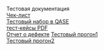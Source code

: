 Тестовая документация  
[Чек-лист](https://docs.google.com/spreadsheets/d/1ve-IXIIvH9Mhgr9qDG7xp70eq1qq3gL2PXuQEBm2PUA/edit?usp=sharing)  
[Тестовый набор в QASE](https://app.qase.io/project/G101?previewMode=side&suite=22&tab=properties)  
[тест-кейсы PDF](https://github.com/alenaand34/docs/blob/main/%D1%82%D0%B5%D1%81%D1%82%20%D0%BA%D0%B5%D0%B9%D1%81%D1%8B%20%D0%90%D0%BD%D0%B4%D1%83%D0%BC%D0%B8%D0%BD%D0%B0%20%D0%90%D0%BB%D0%B5%D0%BD%D0%B0.pdf)  
[Отчет о дефекте](https://github.com/alenaand34/docs/blob/main/Issues%20.xlsx)
[Тестовый прогон1](https://github.com/alenaand34/docs/blob/main/G101-Express%2Brun%2B2025_09_05.pdf)  
[Тестовый прогон2](https://github.com/alenaand34/docs/blob/main/G101-Express%2Brun%2B2025_09_07%20(1).pdf)
